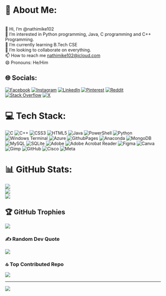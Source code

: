 # 💫 About Me:
<br>👋 Hi, I’m @nathimike102<br>👀 I’m interested in Python programming, Java, C programming and C++ Programming.<br>🌱 I’m currently learning B.Tech CSE<br>💞️ I’m looking to collaborate on everything.<br>📫 How to reach me nathimike102@icloud.com<br>😄 Pronouns: He/Him


## 🌐 Socials:
[![Facebook](https://img.shields.io/badge/Facebook-%231877F2.svg?logo=Facebook&logoColor=white)](https://facebook.com/Nkosinathi-SIbanda)   [![Instagram](https://img.shields.io/badge/Instagram-%23E4405F.svg?logo=Instagram&logoColor=white)](https://instagram.com/nathi_mike)   [![LinkedIn](https://img.shields.io/badge/LinkedIn-%230077B5.svg?logo=linkedin&logoColor=white)](https://linkedin.com/in/nkosinathi-sibanda-294155131)   [![Pinterest](https://img.shields.io/badge/Pinterest-%23E60023.svg?logo=Pinterest&logoColor=white)](https://pinterest.com/nathimike102)   [![Reddit](https://img.shields.io/badge/Reddit-%23FF4500.svg?logo=Reddit&logoColor=white)](https://reddit.com/user/Mysterious_Cat_5515)   [![Stack Overflow](https://img.shields.io/badge/-Stackoverflow-FE7A16?logo=stack-overflow&logoColor=white)](https://stackoverflow.com/users/24282482) [![X](https://img.shields.io/badge/X-black.svg?logo=X&logoColor=white)](https://x.com/nathi_mike) 

# 💻 Tech Stack:
![C](https://img.shields.io/badge/c-%2300599C.svg?style=for-the-badge&logo=c&logoColor=white) ![C++](https://img.shields.io/badge/c++-%2300599C.svg?style=for-the-badge&logo=c%2B%2B&logoColor=white) ![CSS3](https://img.shields.io/badge/css3-%231572B6.svg?style=for-the-badge&logo=css3&logoColor=white) ![HTML5](https://img.shields.io/badge/html5-%23E34F26.svg?style=for-the-badge&logo=html5&logoColor=white) ![Java](https://img.shields.io/badge/java-%23ED8B00.svg?style=for-the-badge&logo=openjdk&logoColor=white) ![PowerShell](https://img.shields.io/badge/PowerShell-%235391FE.svg?style=for-the-badge&logo=powershell&logoColor=white) ![Python](https://img.shields.io/badge/python-3670A0?style=for-the-badge&logo=python&logoColor=ffdd54) ![Windows Terminal](https://img.shields.io/badge/Windows%20Terminal-%234D4D4D.svg?style=for-the-badge&logo=windows-terminal&logoColor=white) ![Azure](https://img.shields.io/badge/azure-%230072C6.svg?style=for-the-badge&logo=microsoftazure&logoColor=white) ![GithubPages](https://img.shields.io/badge/github%20pages-121013?style=for-the-badge&logo=github&logoColor=white) ![Anaconda](https://img.shields.io/badge/Anaconda-%2344A833.svg?style=for-the-badge&logo=anaconda&logoColor=white) ![MongoDB](https://img.shields.io/badge/MongoDB-%234ea94b.svg?style=for-the-badge&logo=mongodb&logoColor=white) ![MySQL](https://img.shields.io/badge/mysql-4479A1.svg?style=for-the-badge&logo=mysql&logoColor=white) ![SQLite](https://img.shields.io/badge/sqlite-%2307405e.svg?style=for-the-badge&logo=sqlite&logoColor=white) ![Adobe](https://img.shields.io/badge/adobe-%23FF0000.svg?style=for-the-badge&logo=adobe&logoColor=white) ![Adobe Acrobat Reader](https://img.shields.io/badge/Adobe%20Acrobat%20Reader-EC1C24.svg?style=for-the-badge&logo=Adobe%20Acrobat%20Reader&logoColor=white) ![Figma](https://img.shields.io/badge/figma-%23F24E1E.svg?style=for-the-badge&logo=figma&logoColor=white) ![Canva](https://img.shields.io/badge/Canva-%2300C4CC.svg?style=for-the-badge&logo=Canva&logoColor=white) ![Gimp](https://img.shields.io/badge/Gimp-657D8B?style=for-the-badge&logo=gimp&logoColor=FFFFFF) ![GitHub](https://img.shields.io/badge/github-%23121011.svg?style=for-the-badge&logo=github&logoColor=white) ![Cisco](https://img.shields.io/badge/cisco-%23049fd9.svg?style=for-the-badge&logo=cisco&logoColor=black) ![Meta](https://img.shields.io/badge/Meta-%230467DF.svg?style=for-the-badge&logo=Meta&logoColor=white)
# 📊 GitHub Stats:
![](https://github-readme-stats.vercel.app/api?username=nathimike&theme=merko&hide_border=false&include_all_commits=true&count_private=true)<br/>
![](https://github-readme-streak-stats.herokuapp.com/?user=nathimike&theme=merko&hide_border=false)<br/>
![](https://github-readme-stats.vercel.app/api/top-langs/?username=nathimike&theme=merko&hide_border=false&include_all_commits=true&count_private=true&layout=compact)

## 🏆 GitHub Trophies
![](https://github-profile-trophy.vercel.app/?username=nathimike&theme=radical&no-frame=false&no-bg=false&margin-w=4)

### ✍️ Random Dev Quote
![](https://quotes-github-readme.vercel.app/api?type=horizontal&theme=radical)

### 🔝 Top Contributed Repo
![](https://github-contributor-stats.vercel.app/api?username=nathimike&limit=5&theme=dark&combine_all_yearly_contributions=true)

---
[![](https://visitcount.itsvg.in/api?id=nathimike&icon=0&color=0)](https://visitcount.itsvg.in)

<!-- Proudly created with GPRM ( https://gprm.itsvg.in ) --> 
